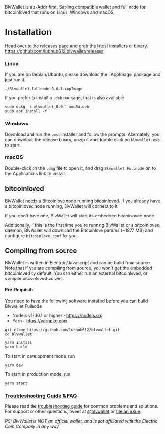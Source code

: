 BlvWallet is a z-Addr first, Sapling compatible wallet and full node for bitcoinloved that runs on Linux, Windows and macOS.


# Installation

Head over to the releases page and grab the latest installers or binary. https://github.com/lubhub612/blvwallet/releases

### Linux

If you are on Debian/Ubuntu, please download the '.AppImage' package and just run it.

```
./Blvwallet.Fullnode-0.0.1.AppImage
```

If you prefer to install a `.deb` package, that is also available.

```
sudo dpkg -i blvwallet_0.0.1_amd64.deb
sudo apt install -f
```

### Windows

Download and run the `.msi` installer and follow the prompts. Alternately, you can download the release binary, unzip it and double click on `blvwallet.exe` to start.

### macOS

Double-click on the `.dmg` file to open it, and drag `Blvwallet Fullnode` on to the Applications link to install.

## bitcoinloved

BlvWallet needs a Bitcoinlove node running bitcoinloved. If you already have a bitcoinloved node running, BlvWallet will connect to it.

If you don't have one, BlvWallet will start its embedded bitcoinloved node.

Additionally, if this is the first time you're running BlvWallet or a bitcoinloved daemon, BlvWallet will download the Bitcoinlove params (~1877 MB) and configure `bitcoinlove.conf` for you.

## Compiling from source

BlvWallet is written in Electron/Javascript and can be build from source. Note that if you are compiling from source, you won't get the embedded bitcoinloved by default. You can either run an external bitcoinloved, or compile bitcoinloved as well.

#### Pre-Requisits

You need to have the following software installed before you can build Blvwallet Fullnode

- Nodejs v12.16.1 or higher - https://nodejs.org
- Yarn - https://yarnpkg.com

```
git clone https://github.com/lubhub612/blvwallet.git
cd blvwallet

yarn install
yarn build
```

To start in development mode, run

```
yarn dev
```

To start in production mode, run

```
yarn start
```

### [Troubleshooting Guide & FAQ](https://github.com/lubhub612/blvwallet/wiki/Troubleshooting-&-FAQ)

Please read the [troubleshooting guide](https://docs.blvwallet.co/troubleshooting/) for common problems and solutions.
For support or other questions, tweet at [@blvwallet](https://twitter.com/blvwallet) or [file an issue](https://github.com/lubhub612/blvwallet/issues).

_PS: BlvWallet is NOT an official wallet, and is not affiliated with the Electric Coin Company in any way._
